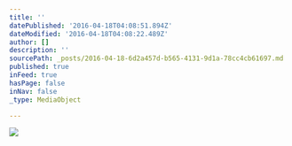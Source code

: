```yaml
---
title: ''
datePublished: '2016-04-18T04:08:51.894Z'
dateModified: '2016-04-18T04:08:22.489Z'
author: []
description: ''
sourcePath: _posts/2016-04-18-6d2a457d-b565-4131-9d1a-78cc4cb61697.md
published: true
inFeed: true
hasPage: false
inNav: false
_type: MediaObject

---
```

![](https://the-grid-user-content.s3-us-west-2.amazonaws.com/f485b25f-9ff3-4024-bef6-00c19a9def93.jpg)